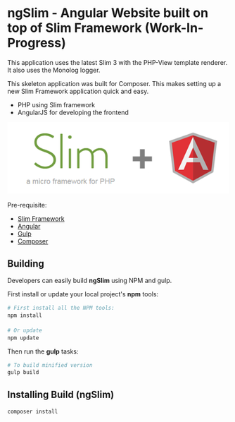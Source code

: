 # ngSlim - Angular Website built on top of Slim Framework (Work-In-Progress)

This application uses the latest Slim 3 with the PHP-View template renderer. It also uses the Monolog logger.

This skeleton application was built for Composer. This makes setting up a new Slim Framework application quick and easy.

* PHP using Slim framework
* AngularJS for developing the frontend

![Alt text](display.png?raw=true "Slim Framework (PHP) + Angular")

Pre-requisite:

+ [Slim Framework](http://www.slimframework.com/)
+ [Angular](https://angularjs.org/)
+ [Gulp](http://gulpjs.com/)
+ [Composer](https://getcomposer.org/)
 

## <a name="building"></a> Building

Developers can easily build **ngSlim** using NPM and gulp.

First install or update your local project's **npm** tools:

```bash
# First install all the NPM tools:
npm install

# Or update
npm update
```

Then run the **gulp** tasks:

```bash
# To build minified version
gulp build

```

## <a name="installing"></a> Installing Build (ngSlim)

```
composer install

```


